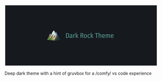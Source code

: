 <p align="center"><img src="./images/dark-rock-header.png"></p>

Deep dark theme with a hint of gruvbox for a /comfy/ vs code experience

